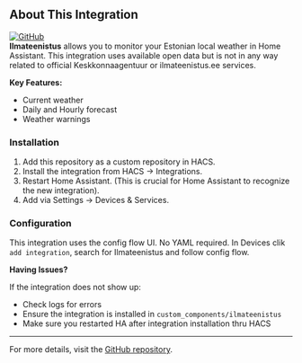 ## About This Integration
[![GitHub](https://img.shields.io/github/license/catdogmaus/ha-estweather?color=green)](https://github.com/catdogmaus/ha-estweather/blob/main/LICENSE)  
**Ilmateenistus** allows you to monitor your Estonian local weather in Home Assistant.
This integration uses available open data but is not in any way related to official Keskkonnaagentuur or ilmateenistus.ee services.

**Key Features:**

*   Current weather
*   Daily and Hourly forecast
*   Weather warnings

### Installation

1. Add this repository as a custom repository in HACS.
2. Install the integration from HACS → Integrations.
3. Restart Home Assistant. (This is crucial for Home Assistant to recognize the new integration).
4. Add via Settings → Devices & Services. 

### Configuration

This integration uses the config flow UI. No YAML required.
In Devices clik `add integration`, search for Ilmateenistus and follow config flow.

**Having Issues?**

If the integration does not show up:
- Check logs for errors 
- Ensure the integration is installed in `custom_components/ilmateenistus`
- Make sure you restarted HA after integration installation thru HACS

---

For more details, visit the [GitHub repository](https://github.com/catdogmaus/ha-estweather).
